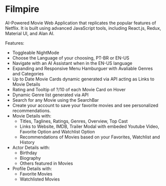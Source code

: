# Filmpire

AI-Powered Movie Web Application that replicates the popular features of Netflix. It is built using advanced JavaScript tools, including React.js, Redux, Material UI, and Alan AI.

Features:

- Toggleable NightMode
- Choose the Language of your choosing, PT-BR or EN-US
- Navigate with an AI Assistant when in the EN-US language
- Expanding and Responsive Menu Hamburguer with Avaliable Genres and Categories
- Up to Date Movie Cards dynamic generated via API acting as Links to Movie Details
- Rating and Tooltip of ?/10 of each Movie Card on Hover
- Dynamic Genre list generated via API
- Search for any Movie using the SearchBar
- Create your account to save your favorite movies and see personalized recommendations.
- Movie Details with:
  - Titles, Taglines, Ratings, Genres, Overview, Top Cast
  - Links to Website, IMDB, Trailer Modal with embeded Youtube Video, Favorite Option and Watchlist Option
  - Recommendations of Movies based on your Favorites, Watchlist and History
- Actor Details with:
  - Birthday
  - Biography
  - Others featured in Movies
- Profile Details with:
  - Favorite Movies
  - Watchlisted Movies
